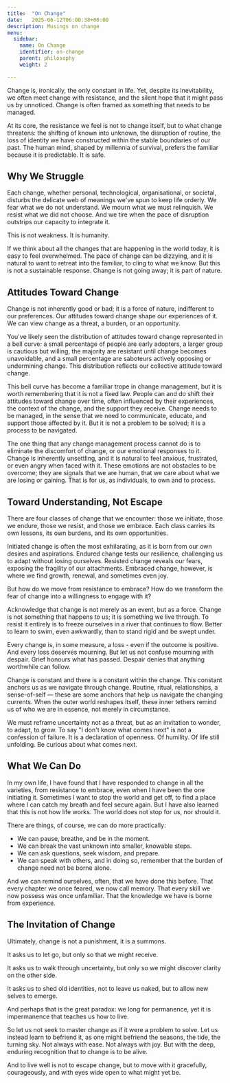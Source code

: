 ```yaml
---
title:  "On Change"
date:   2025-06-12T06:00:38+00:00
description: Musings on change
menu:
  sidebar:
    name: On Change
    identifier: on-change
    parent: philosophy
    weight: 2

---
```


Change is, ironically, the only constant in life. Yet, despite its inevitability, we often meet change with resistance, and the silent hope that it might pass us by unnoticed. Change is often framed as something that needs to be managed.

At its core, the resistance we feel is not to change itself, but to what change threatens: the shifting of known into unknown, the disruption of routine, the loss of identity we have constructed within the stable boundaries of our past. The human mind, shaped by millennia of survival, prefers the familiar because it is predictable. It is safe.

## Why We Struggle

Each change, whether personal, technological, organisational, or societal, disturbs the delicate web of meanings we've spun to keep life orderly. We fear what we do not understand. We mourn what we must relinquish. We resist what we did not choose. And we tire when the pace of disruption outstrips our capacity to integrate it.

This is not weakness. It is humanity.

If we think about all the changes that are happening in the world today, it is easy to feel overwhelmed. The pace of change can be dizzying, and it is natural to want to retreat into the familiar, to cling to what we know. But this is not a sustainable response. Change is not going away; it is part of nature.

## Attitudes Toward Change

Change is not inherently good or bad; it is a force of nature, indifferent to our preferences. Our attitudes toward change shape our experiences of it. We can view change as a threat, a burden, or an opportunity.

You've likely seen the distribution of attitudes toward change represented in a bell curve: a small percentage of people are early adopters, a larger group is cautious but willing, the majority are resistant until change becomes unavoidable, and a small percentage are saboteurs actively opposing or undermining change. This distribution reflects our collective attitude toward change.

This bell curve has become a familiar trope in change management, but it is worth remembering that it is not a fixed law. People can and do shift their attitudes toward change over time, often influenced by their experiences, the context of the change, and the support they receive. Change needs to be managed, in the sense that we need to communicate, educate, and support those affected by it. But it is not a problem to be solved; it is a process to be navigated.

The one thing that any change management process cannot do is to eliminate the discomfort of change, or our emotional responses to it. Change is inherently unsettling, and it is natural to feel anxious, frustrated, or even angry when faced with it. These emotions are not obstacles to be overcome; they are signals that we are human, that we care about what we are losing or gaining. That is for us, as individuals, to own and to process.

## Toward Understanding, Not Escape

There are four classes of change that we encounter: those we initiate, those we endure, those we resist, and those we embrace. Each class carries its own lessons, its own burdens, and its own opportunities.

Initiated change is often the most exhilarating, as it is born from our own desires and aspirations. Endured change tests our resilience, challenging us to adapt without losing ourselves. Resisted change reveals our fears, exposing the fragility of our attachments. Embraced change, however, is where we find growth, renewal, and sometimes even joy.

But how do we move from resistance to embrace? How do we transform the fear of change into a willingness to engage with it?

Acknowledge that change is not merely as an event, but as a force. Change is not something that happens to us; it is something we live through. To resist it entirely is to freeze ourselves in a river that continues to flow. Better to learn to swim, even awkwardly, than to stand rigid and be swept under.

Every change is, in some measure, a loss - even if the outcome is positive. And every loss deserves mourning. But let us not confuse mourning with despair. Grief honours what has passed. Despair denies that anything worthwhile can follow.

Change is constant and there is a constant within the change. This constant anchors us as we navigate through change. Routine, ritual, relationships, a sense-of-self — these are some anchors that help us navigate the changing currents. When the outer world reshapes itself, these inner tethers remind us of who we are in essence, not merely in circumstance.

We must reframe uncertainty not as a threat, but as an invitation to wonder, to adapt, to grow. To say "I don't know what comes next" is not a confession of failure. It is a declaration of openness. Of humility. Of life still unfolding. Be curious about what comes next.

## What We Can Do

In my own life, I have found that I have responded to change in all the varieties, from resistance to embrace, even when I have been the one initiating it. Sometimes I want to stop the world and get off, to find a place where I can catch my breath and feel secure again. But I have also learned that this is not how life works. The world does not stop for us, nor should it.

There are things, of course, we can do more practically:

* We can pause, breathe, and be in the moment.
* We can break the vast unknown into smaller, knowable steps.
* We can ask questions, seek wisdom, and prepare.
* We can speak with others, and in doing so, remember that the burden of change need not be borne alone.

And we can remind ourselves, often, that we have done this before. That every chapter we once feared, we now call memory. That every skill we now possess was once unfamiliar. That the knowledge we have is borne from experience.

## The Invitation of Change

Ultimately, change is not a punishment, it is a summons.

It asks us to let go, but only so that we might receive.

It asks us to walk through uncertainty, but only so we might discover clarity on the other side.

It asks us to shed old identities, not to leave us naked, but to allow new selves to emerge.

And perhaps that is the great paradox: we long for permanence, yet it is impermanence that teaches us how to live.

So let us not seek to master change as if it were a problem to solve. Let us instead learn to befriend it, as one might befriend the seasons, the tide, the turning sky. Not always with ease. Not always with joy. But with the deep, enduring recognition that to change is to be alive.

And to live well is not to escape change, but to move with it gracefully, courageously, and with eyes wide open to what might yet be.
